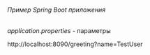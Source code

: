###### Пример Spring Boot приложения

_application.properties_ - параметры

http://localhost:8090/greeting?name=TestUser